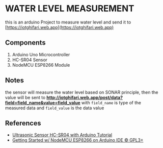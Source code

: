 # WATER LEVEL MEASUREMENT

this is an arduino Project to measure water level and send it to [https://iotghifari.web.app](https://iotghifari.web.app)

## Components

1. Arduino Uno Microcontroller
2. HC-SR04 Sensor
3. NodeMCU ESP8266 Module

## Notes

the sensor will measure the water level based on SONAR principle, then the value will be sent to **http://iotghifari.web.app/post/data?field=field_name&value=field_value** with `field_name` is type of the measured data and `field_value` is the data value

## References

- [Ultrasonic Sensor HC-SR04 with Arduino Tutorial](https://create.arduino.cc/projecthub/abdularbi17/ultrasonic-sensor-hc-sr04-with-arduino-tutorial-327ff6)
- [Getting Started w/ NodeMCU ESP8266 on Arduino IDE © GPL3+](https://create.arduino.cc/projecthub/electropeak/getting-started-w-nodemcu-esp8266-on-arduino-ide-28184f)